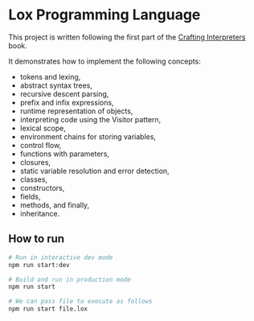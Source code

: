 # Lox Programming Language

This project is written following the first part of the [Crafting Interpreters](https://craftinginterpreters.com/contents.html) book.

It demonstrates how to implement the following concepts:

- tokens and lexing,
- abstract syntax trees,
- recursive descent parsing,
- prefix and infix expressions,
- runtime representation of objects,
- interpreting code using the Visitor pattern,
- lexical scope,
- environment chains for storing variables,
- control flow,
- functions with parameters,
- closures,
- static variable resolution and error detection,
- classes,
- constructors,
- fields,
- methods, and finally,
- inheritance.

## How to run

```bash
# Run in interactive dev mode
npm run start:dev

# Build and run in production mode 
npm run start

# We can pass file to execute as follows
npm run start file.lox
```
